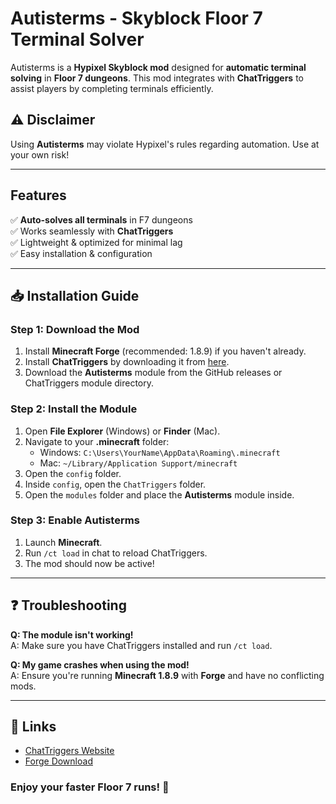 # Autisterms - Skyblock Floor 7 Terminal Solver

Autisterms is a **Hypixel Skyblock mod** designed for **automatic terminal solving** in **Floor 7 dungeons**. This mod integrates with **ChatTriggers** to assist players by completing terminals efficiently.

## ⚠️ Disclaimer
Using **Autisterms** may violate Hypixel's rules regarding automation. Use at your own risk!

---
## Features
✅ **Auto-solves all terminals** in F7 dungeons  
✅ Works seamlessly with **ChatTriggers**  
✅ Lightweight & optimized for minimal lag  
✅ Easy installation & configuration  

---
## 📥 Installation Guide
### Step 1: Download the Mod
1. Install **Minecraft Forge** (recommended: 1.8.9) if you haven't already.
2. Install **ChatTriggers** by downloading it from [here](https://www.chattriggers.com/).
3. Download the **Autisterms** module from the GitHub releases or ChatTriggers module directory.

### Step 2: Install the Module
1. Open **File Explorer** (Windows) or **Finder** (Mac).
2. Navigate to your **.minecraft** folder:
   - Windows: `C:\Users\YourName\AppData\Roaming\.minecraft`
   - Mac: `~/Library/Application Support/minecraft`
3. Open the `config` folder.
4. Inside `config`, open the `ChatTriggers` folder.
5. Open the `modules` folder and place the **Autisterms** module inside.

### Step 3: Enable Autisterms
1. Launch **Minecraft**.
2. Run `/ct load` in chat to reload ChatTriggers.
3. The mod should now be active!

---

## ❓ Troubleshooting
**Q: The module isn't working!**  
A: Make sure you have ChatTriggers installed and run `/ct load`.

**Q: My game crashes when using the mod!**  
A: Ensure you're running **Minecraft 1.8.9** with **Forge** and have no conflicting mods.

---
## 🔗 Links
- [ChatTriggers Website](https://www.chattriggers.com/)
- [Forge Download](https://files.minecraftforge.net/net/minecraftforge/forge/)

### Enjoy your faster Floor 7 runs! 🚀

